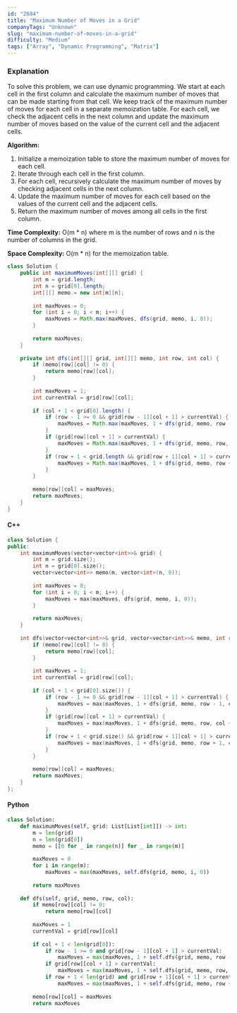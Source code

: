 ```yaml
---
id: "2684"
title: "Maximum Number of Moves in a Grid"
companyTags: "Unknown"
slug: "maximum-number-of-moves-in-a-grid"
difficulty: "Medium"
tags: ["Array", "Dynamic Programming", "Matrix"]
---
```


### Explanation
To solve this problem, we can use dynamic programming. We start at each cell in the first column and calculate the maximum number of moves that can be made starting from that cell. We keep track of the maximum number of moves for each cell in a separate memoization table. For each cell, we check the adjacent cells in the next column and update the maximum number of moves based on the value of the current cell and the adjacent cells.

**Algorithm:**
1. Initialize a memoization table to store the maximum number of moves for each cell.
2. Iterate through each cell in the first column.
3. For each cell, recursively calculate the maximum number of moves by checking adjacent cells in the next column.
4. Update the maximum number of moves for each cell based on the values of the current cell and the adjacent cells.
5. Return the maximum number of moves among all cells in the first column.

**Time Complexity:** O(m * n) where m is the number of rows and n is the number of columns in the grid.

**Space Complexity:** O(m * n) for the memoization table.

```java
class Solution {
    public int maximumMoves(int[][] grid) {
        int m = grid.length;
        int n = grid[0].length;
        int[][] memo = new int[m][n];
        
        int maxMoves = 0;
        for (int i = 0; i < m; i++) {
            maxMoves = Math.max(maxMoves, dfs(grid, memo, i, 0));
        }
        
        return maxMoves;
    }
    
    private int dfs(int[][] grid, int[][] memo, int row, int col) {
        if (memo[row][col] != 0) {
            return memo[row][col];
        }
        
        int maxMoves = 1;
        int currentVal = grid[row][col];
        
        if (col + 1 < grid[0].length) {
            if (row - 1 >= 0 && grid[row - 1][col + 1] > currentVal) {
                maxMoves = Math.max(maxMoves, 1 + dfs(grid, memo, row - 1, col + 1));
            }
            if (grid[row][col + 1] > currentVal) {
                maxMoves = Math.max(maxMoves, 1 + dfs(grid, memo, row, col + 1));
            }
            if (row + 1 < grid.length && grid[row + 1][col + 1] > currentVal) {
                maxMoves = Math.max(maxMoves, 1 + dfs(grid, memo, row + 1, col + 1));
            }
        }
        
        memo[row][col] = maxMoves;
        return maxMoves;
    }
}
```

#### C++
```cpp
class Solution {
public:
    int maximumMoves(vector<vector<int>>& grid) {
        int m = grid.size();
        int n = grid[0].size();
        vector<vector<int>> memo(m, vector<int>(n, 0));
        
        int maxMoves = 0;
        for (int i = 0; i < m; i++) {
            maxMoves = max(maxMoves, dfs(grid, memo, i, 0));
        }
        
        return maxMoves;
    }
    
    int dfs(vector<vector<int>>& grid, vector<vector<int>>& memo, int row, int col) {
        if (memo[row][col] != 0) {
            return memo[row][col];
        }
        
        int maxMoves = 1;
        int currentVal = grid[row][col];
        
        if (col + 1 < grid[0].size()) {
            if (row - 1 >= 0 && grid[row - 1][col + 1] > currentVal) {
                maxMoves = max(maxMoves, 1 + dfs(grid, memo, row - 1, col + 1));
            }
            if (grid[row][col + 1] > currentVal) {
                maxMoves = max(maxMoves, 1 + dfs(grid, memo, row, col + 1));
            }
            if (row + 1 < grid.size() && grid[row + 1][col + 1] > currentVal) {
                maxMoves = max(maxMoves, 1 + dfs(grid, memo, row + 1, col + 1));
            }
        }
        
        memo[row][col] = maxMoves;
        return maxMoves;
    }
};
```

#### Python
```python
class Solution:
    def maximumMoves(self, grid: List[List[int]]) -> int:
        m = len(grid)
        n = len(grid[0])
        memo = [[0 for _ in range(n)] for _ in range(m)]
        
        maxMoves = 0
        for i in range(m):
            maxMoves = max(maxMoves, self.dfs(grid, memo, i, 0))
        
        return maxMoves
    
    def dfs(self, grid, memo, row, col):
        if memo[row][col] != 0:
            return memo[row][col]
        
        maxMoves = 1
        currentVal = grid[row][col]
        
        if col + 1 < len(grid[0]):
            if row - 1 >= 0 and grid[row - 1][col + 1] > currentVal:
                maxMoves = max(maxMoves, 1 + self.dfs(grid, memo, row - 1, col + 1))
            if grid[row][col + 1] > currentVal:
                maxMoves = max(maxMoves, 1 + self.dfs(grid, memo, row, col + 1))
            if row + 1 < len(grid) and grid[row + 1][col + 1] > currentVal:
                maxMoves = max(maxMoves, 1 + self.dfs(grid, memo, row + 1, col + 1))
        
        memo[row][col] = maxMoves
        return maxMoves
```